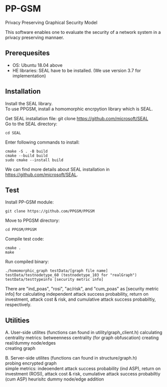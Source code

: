 # PP-GSM
Privacy Preserving Graphical Security Model   

This software enables one to evaluate the security of a network system in a privacy preserving mannaer.

<!--## Project members
- Dongwon Lee, Sungkyunkwan University, Suwon, Republic of Korea
- Yongwoo Oh, Sungkyunkwan University, Suwon, Republic of Korea
- Hyoungshick Kim, Sungkyunkwan University, Suwon, Republic of Korea
- Jin B. Hong, University of Western Australia, Perth, Australia
- Dongseong Kim, University of Queensland, Brisbane, Australia
-->

## Prerequesites
- OS: Ubuntu 18.04 above   
- HE libraries: SEAL have to be installed. (We use version 3.7 for implementation)


## Installation

Install the SEAL library.    
To use PPGSM, install a homomorphic encrpytion library which is SEAL.    

Get SEAL installation file: git clone https://github.com/microsoft/SEAL   
Go to the SEAL directory:   

    cd SEAL   
    
Enter following commands to install:    

    cmake -S . -B build    
    cmake --build build    
    sudo cmake --install build

We can find more details about SEAL installation in https://github.com/microsoft/SEAL.


## Test    

Install PP-GSM module:    

    git clone https://github.com/PPGSM/PPGSM
    
Move to PPGSM directory:   

    cd PPGSM/PPGSM
    
Compile test code:   

    cmake .
    make
    
Run compiled binary:   

    ./homomorphic_graph testData/[graph file name] testData/testnodetype_60 (testnodetype_103 for "realGraph") testData/testtypeinfo [security metric info]

There are "ind_poas", "rosi", "ac/risk", and "cum_poas" as [security metric info] for calculating independent attack success probability, return on investment, attack cost & risk, and cumulative attack success probabiltiy, respectively.

## Utilities

   A. User-side utilites (functions can found in utility/graph_client.h)
    calculating centrality metrics: betweenness centrality (for graph obfuscation)
    creating real/dummy node/edges   
    creating graph   
   
   B. Server-side utilites (functions can found in structure/graph.h)   
    probing encrypted graph   
    simple metrics: indeoendent attack success probability (ind ASP), return on investment (ROSI), attack cost & risk, cumulative attack success probabiltiy (cum ASP)
    heurisitc dummy node/edge addition
